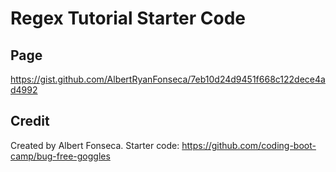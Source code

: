# Regex Tutorial Starter Code

## Page
https://gist.github.com/AlbertRyanFonseca/7eb10d24d9451f668c122dece4ad4992

## Credit

Created by Albert Fonseca. Starter code: https://github.com/coding-boot-camp/bug-free-goggles
